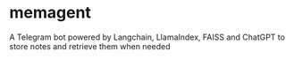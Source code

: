 # memagent
A Telegram bot powered by Langchain, LlamaIndex, FAISS and ChatGPT to store notes and retrieve them when needed